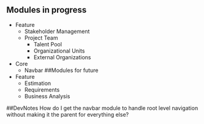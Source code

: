 ## Modules in progress
* Feature
  * Stakeholder Management
  * Project Team
	* Talent Pool
	* Organizational Units
	* External Organizations
* Core
  * Navbar
##Modules for future
* Feature
  * Estimation
  * Requirements
  * Business Analysis


##DevNotes
How do I get the navbar module to handle root level navigation without making it the parent for everything else?